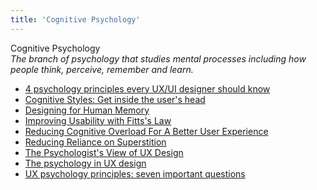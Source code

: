 ```yaml
---
title: 'Cognitive Psychology'
---
```


Cognitive Psychology  
_The branch of psychology that studies mental processes including how people think, perceive, remember and learn._

*   [4 psychology principles every UX/UI designer should know](https://uxdesign.cc/4-psychology-principles-every-ux-ui-designer-should-know-89876d3bb356)  
*   [Cognitive Styles: Get inside the user's head](http://uxmag.com/articles/cognitive-styles)  
*   [Designing for Human Memory](https://uxplanet.org/designing-for-human-memory-a2cdc0b6a75a)  
*   [Improving Usability with Fitts's Law](http://sixrevisions.com/usabilityaccessibility/improving-usability-with-fitts-law/)  
*   [Reducing Cognitive Overload For A Better User Experience](https://www.smashingmagazine.com/2016/09/reducing-cognitive-overload-for-a-better-user-experience/)
*   [Reducing Reliance on Superstition](http://www.humanfactors.com/downloads/sep00.asp)  
*   [The Psychologist's View of UX Design](http://uxmag.com/articles/the-psychologists-view-of-ux-design)  
*   [The psychology in UX design](https://uxdesign.cc/the-psychology-of-ux-design-859439bc8a32)  
*   [UX psychology principles: seven important questions](https://uxdesign.cc/ux-psychology-principles-seven-important-questions-960579272880)  
